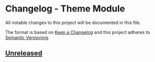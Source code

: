 # Changelog - Theme Module

All notable changes to this project will be documented in this file.

The format is based on [Keep a Changelog](http://keepachangelog.com/en/1.0.0/)
and this project adheres to [Semantic Versioning](http://semver.org/spec/v2.0.0.html).

## [Unreleased]

[Unreleased]: https://gitlab.hyva.io/hyva-themes/magento2-order-cancellation-webapi/-/compare/1.0.0...main

